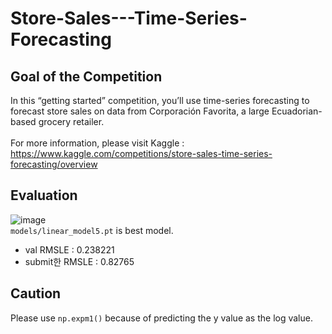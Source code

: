 # Store-Sales---Time-Series-Forecasting
## Goal of the Competition
In this “getting started” competition, you’ll use time-series forecasting to forecast store sales on data from Corporación Favorita, a large Ecuadorian-based grocery retailer.\
\
For more information, please visit Kaggle : https://www.kaggle.com/competitions/store-sales-time-series-forecasting/overview

## Evaluation
![image](https://github.com/suusuu00/Store-Sales---Time-Series-Forecasting/assets/124228791/410e9ba5-6238-407e-807c-b149319b557d)
\
`models/linear_model5.pt` is best model.
- val RMSLE : 0.238221
- submit한 RMSLE : 0.82765

## Caution
Please use `np.expm1()` because of predicting the y value as the log value.
